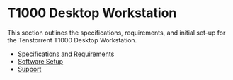 # T1000 Desktop Workstation

This section outlines the specifications, requirements, and initial set-up for the Tenstorrent T1000 Desktop Workstation.

- [Specifications and Requirements](./specifications.md)
- [Software Setup](../../../syseng/softwaresetup.html)
- [Support](./support.md)


